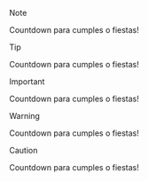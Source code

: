 > [!NOTE]
> Countdown para cumples o fiestas!

> [!TIP]
> Countdown para cumples o fiestas!

> [!IMPORTANT]
> Countdown para cumples o fiestas!

> [!WARNING]
> Countdown para cumples o fiestas!

> [!CAUTION]
> Countdown para cumples o fiestas!
